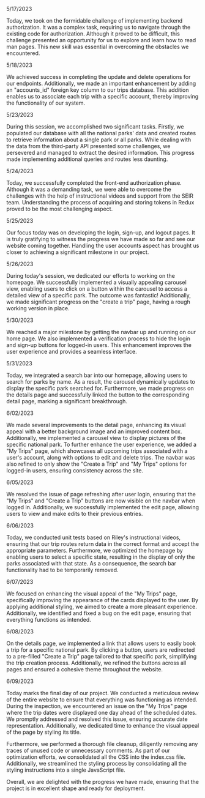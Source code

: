 5/17/2023

Today, we took on the formidable challenge of implementing backend authorization. It was a complex task, requiring us to navigate through the existing code for authorization. Although it proved to be difficult, this challenge presented an opportunity for us to explore and learn how to read man pages. This new skill was essential in overcoming the obstacles we encountered.

5/18/2023

We achieved success in completing the update and delete operations for our endpoints. Additionally, we made an important enhancement by adding an "accounts_id" foreign key column to our trips database. This addition enables us to associate each trip with a specific account, thereby improving the functionality of our system.

5/23/2023

During this session, we accomplished two significant tasks. Firstly, we populated our database with all the national parks' data and created routes to retrieve information about a single park or all parks. While dealing with the data from the third-party API presented some challenges, we persevered and managed to extract the desired information. This progress made implementing additional queries and routes less daunting.

5/24/2023

Today, we successfully completed the front-end authorization phase. Although it was a demanding task, we were able to overcome the challenges with the help of instructional videos and support from the SEIR team. Understanding the process of acquiring and storing tokens in Redux proved to be the most challenging aspect.

5/25/2023

Our focus today was on developing the login, sign-up, and logout pages. It is truly gratifying to witness the progress we have made so far and see our website coming together. Handling the user accounts aspect has brought us closer to achieving a significant milestone in our project.

5/26/2023

During today's session, we dedicated our efforts to working on the homepage. We successfully implemented a visually appealing carousel view, enabling users to click on a button within the carousel to access a detailed view of a specific park. The outcome was fantastic! Additionally, we made significant progress on the "create a trip" page, having a rough working version in place.

5/30/2023

We reached a major milestone by getting the navbar up and running on our home page. We also implemented a verification process to hide the login and sign-up buttons for logged-in users. This enhancement improves the user experience and provides a seamless interface.

5/31/2023

Today, we integrated a search bar into our homepage, allowing users to search for parks by name. As a result, the carousel dynamically updates to display the specific park searched for. Furthermore, we made progress on the details page and successfully linked the button to the corresponding detail page, marking a significant breakthrough.

6/02/2023

We made several improvements to the detail page, enhancing its visual appeal with a better background image and an improved content box. Additionally, we implemented a carousel view to display pictures of the specific national park. To further enhance the user experience, we added a "My Trips" page, which showcases all upcoming trips associated with a user's account, along with options to edit and delete trips. The navbar was also refined to only show the "Create a Trip" and "My Trips" options for logged-in users, ensuring consistency across the site.

6/05/2023

We resolved the issue of page refreshing after user login, ensuring that the "My Trips" and "Create a Trip" buttons are now visible on the navbar when logged in. Additionally, we successfully implemented the edit page, allowing users to view and make edits to their previous entries.

6/06/2023

Today, we conducted unit tests based on Riley's instructional videos, ensuring that our trip routes return data in the correct format and accept the appropriate parameters. Furthermore, we optimized the homepage by enabling users to select a specific state, resulting in the display of only the parks associated with that state. As a consequence, the search bar functionality had to be temporarily removed.

6/07/2023

We focused on enhancing the visual appeal of the "My Trips" page, specifically improving the appearance of the cards displayed to the user. By applying additional styling, we aimed to create a more pleasant experience. Additionally, we identified and fixed a bug on the edit page, ensuring that everything functions as intended.

6/08/2023

On the details page, we implemented a link that allows users to easily book a trip for a specific national park. By clicking a button, users are redirected to a pre-filled "Create a Trip" page tailored to that specific park, simplifying the trip creation process. Additionally, we refined the buttons across all pages and ensured a cohesive theme throughout the website.

6/09/2023

Today marks the final day of our project. We conducted a meticulous review of the entire website to ensure that everything was functioning as intended. During the inspection, we encountered an issue on the "My Trips" page where the trip dates were displayed one day ahead of the scheduled dates. We promptly addressed and resolved this issue, ensuring accurate date representation. Additionally, we dedicated time to enhance the visual appeal of the page by styling its title.

Furthermore, we performed a thorough file cleanup, diligently removing any traces of unused code or unnecessary comments. As part of our optimization efforts, we consolidated all the CSS into the index.css file. Additionally, we streamlined the styling process by consolidating all the styling instructions into a single JavaScript file.

Overall, we are delighted with the progress we have made, ensuring that the project is in excellent shape and ready for deployment.




